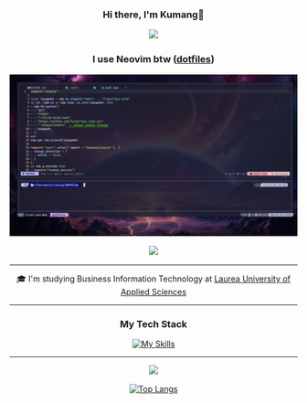 <div align="center">
  
### Hi there, I'm Kumang👋

<img src="https://user-images.githubusercontent.com/74038190/235224431-e8c8c12e-6826-47f1-89fb-2ddad83b3abf.gif" width="300">

### I use Neovim btw ([dotfiles](https://github.com/kumang-subba/dotfiles/tree/main))
![neovim](https://github.com/kumang-subba/dotfiles/blob/main/screenshots/ss_zsh.png)


![](https://komarev.com/ghpvc/?username=kumang-subba&abbreviated=true&style=for-the-badge)


---

 🎓 I'm studying Business Information Technology at [Laurea University of Applied Sciences](https://www.laurea.fi/)


---
### My Tech Stack

[![My Skills](https://skillicons.dev/icons?i=js,ts,html,css,github,git,linux,mysql,mongodb,nextjs,nodejs,react,tailwind,vscode&perline=7)](https://skillicons.dev)
  
---

<a href="https://github.com/kumang-subba/github-readme-stats">
  <img src="https://github-readme-stats.vercel.app/api?username=kumang-subba&count_private=true&show_icons=true&hide=contribs&theme=dark"/>
</a>
                                                                                                                                           
[![Top Langs](https://github-readme-stats.vercel.app/api/top-langs/?username=kumang-subba&layout=compact&card&theme=dark)](https://github.com/kumang-subba/github-readme-stats)

</div>

<!--
**kumang-subba/kumang-subba** is a ✨ _special_ ✨ repository because its `README.md` (this file) appears on your GitHub profile.

Here are some ideas to get you started:

- 🔭 I’m currently working on ...
- 🌱 I’m currently learning ...
- 👯 I’m looking to collaborate on ...
- 🤔 I’m looking for help with ...
- 💬 Ask me about ...
- 📫 How to reach me: ...
- 😄 Pronouns: ...
- ⚡ Fun fact: ...
-->
